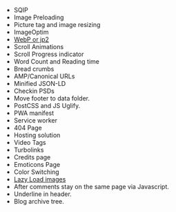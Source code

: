 * SQIP
* Image Preloading
* Picture tag and image resizing
* ImageOptim
* [WebP or jp2](http://www.useragentman.com/blog/2015/01/14/using-webp-jpeg2000-jpegxr-apng-now-with-picturefill-and-modernizr/)
* Scroll Animations
* Scroll Progress indicator
* Word Count and Reading time
* Bread crumbs
* AMP/Canonical URLs
* Minified JSON-LD
* Checkin PSDs
* Move footer to data folder.
* PostCSS and JS Uglify.
* PWA manifest
* Service worker
* 404 Page
* Hosting solution
* Video Tags
* Turbolinks
* Credits page
* Emoticons Page
* Color Switching
* [Lazy Load images](https://developers.google.com/web/fundamentals/performance/lazy-loading-guidance/images-and-video/)
* After comments stay on the same page via Javascript.
* Underline in header.
* Blog archive tree.

